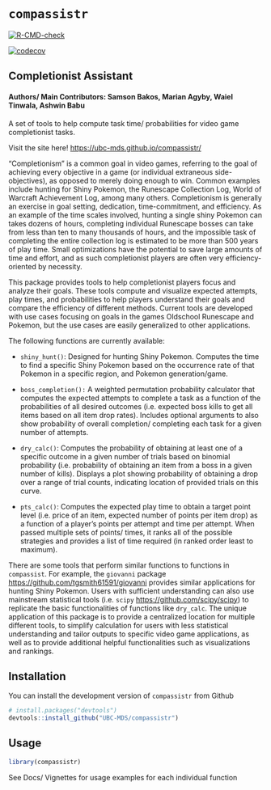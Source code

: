 
<!-- README.md is generated from README.Rmd. Please edit that file -->

# `compassistr`

<!-- badges: start -->

[![R-CMD-check](https://github.com/UBC-MDS/compassistr/actions/workflows/R-CMD-check.yaml/badge.svg)](https://github.com/UBC-MDS/compassistr/actions/workflows/R-CMD-check.yaml)
<!-- badges: end -->

<!-- badges: start -->

[![codecov](https://codecov.io/gh/UBC-MDS/compassistr/branch/main/graph/badge.svg?token=dGNyqkOa7g)](https://codecov.io/gh/UBC-MDS/compassistr)
<!-- badges: end -->

## Completionist Assistant

#### Authors/ Main Contributors: Samson Bakos, Marian Agyby, Waiel Tinwala, Ashwin Babu

A set of tools to help compute task time/ probabilities for video game
completionist tasks.

Visit the site here! <https://ubc-mds.github.io/compassistr/>

“Completionism” is a common goal in video games, referring to the goal
of achieving every objective in a game (or individual extraneous
side-objectives), as opposed to merely doing enough to win. Common
examples include hunting for Shiny Pokemon, the Runescape Collection
Log, World of Warcraft Achievement Log, among many others. Completionism
is generally an exercise in goal setting, dedication, time-commitment,
and efficiency. As an example of the time scales involved, hunting a
single shiny Pokemon can takes dozens of hours, completing individual
Runescape bosses can take from less than ten to many thousands of hours,
and the impossible task of completing the entire collection log is
estimated to be more than 500 years of play time. Small optimizations
have the potential to save large amounts of time and effort, and as such
completionist players are often very efficiency-oriented by necessity.

This package provides tools to help completionist players focus and
analyze their goals. These tools compute and visualize expected
attempts, play times, and probabilities to help players understand their
goals and compare the efficiency of different methods. Current tools are
developed with use cases focusing on goals in the games Oldschool
Runescape and Pokemon, but the use cases are easily generalized to other
applications.

The following functions are currently available:

- `shiny_hunt()`: Designed for hunting Shiny Pokemon. Computes the time
  to find a specific Shiny Pokemon based on the occurrence rate of that
  Pokemon in a specific region, and Pokemon generation/game.

- `boss_completion():` A weighted permutation probability calculator
  that computes the expected attempts to complete a task as a function
  of the probabilities of all desired outcomes (i.e. expected boss kills
  to get all items based on all item drop rates). Includes optional
  arguments to also show probability of overall completion/ completing
  each task for a given number of attempts.

- `dry_calc()`: Computes the probability of obtaining at least one of a
  specific outcome in a given number of trials based on binomial
  probability (i.e. probability of obtaining an item from a boss in a
  given number of kills). Displays a plot showing probability of
  obtaining a drop over a range of trial counts, indicating location of
  provided trials on this curve.

- `pts_calc()`: Computes the expected play time to obtain a target point
  level (i.e. price of an item, expected number of points per item drop)
  as a function of a player’s points per attempt and time per attempt.
  When passed multiple sets of points/ times, it ranks all of the
  possible strategies and provides a list of time required (in ranked
  order least to maximum).

There are some tools that perform similar functions to functions in
`compassist`. For example, the `giovanni` package
<https://github.com/tgsmith61591/giovanni> provides similar applications
for hunting Shiny Pokemon. Users with sufficient understanding can also
use mainstream statistical tools (i.e. `scipy`
<https://github.com/scipy/scipy>) to replicate the basic functionalities
of functions like `dry_calc`. The unique application of this package is
to provide a centralized location for multiple different tools, to
simplify calculation for users with less statistical understanding and
tailor outputs to specific video game applications, as well as to
provide additional helpful functionalities such as visualizations and
rankings.

## Installation

You can install the development version of `compassistr` from Github

``` r
# install.packages("devtools")
devtools::install_github("UBC-MDS/compassistr")
```

## Usage

``` r
library(compassistr)
```

See Docs/ Vignettes for usage examples for each individual function
